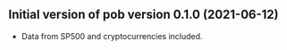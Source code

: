 ## Initial version of pob version 0.1.0 (2021-06-12)

* Data from SP500 and cryptocurrencies included.
